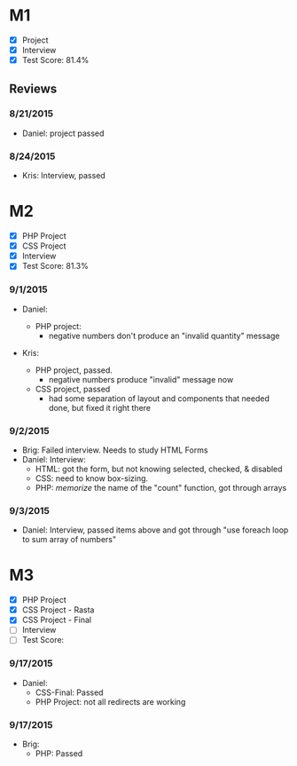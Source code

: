 # M1

- [x] Project
- [x] Interview
- [x] Test Score: 81.4%

## Reviews

### 8/21/2015
- Daniel: project passed

### 8/24/2015
- Kris: Interview, passed

# M2

- [x] PHP Project
- [x] CSS Project
- [x] Interview
- [x] Test Score: 81.3%

### 9/1/2015
- Daniel: 
  - PHP project:
    - negative numbers don't produce an "invalid quantity" message

- Kris: 
  - PHP project, passed. 
    - negative numbers produce "invalid" message now
  - CSS project, passed
    - had some separation of layout and components that needed done, but fixed it right there

### 9/2/2015
- Brig: Failed interview. Needs to study HTML Forms
- Daniel: Interview:
  - HTML: got the form, but not knowing selected, checked, & disabled
  - CSS: need to know box-sizing.
  - PHP: *memorize* the name of the "count" function, got through arrays

### 9/3/2015
- Daniel: Interview, passed items above and got through "use foreach loop to sum array of numbers"

# M3

- [x] PHP Project
- [x] CSS Project - Rasta
- [x] CSS Project - Final
- [ ] Interview
- [ ] Test Score: 

### 9/17/2015
- Daniel:
  - CSS-Final: Passed
  - PHP Project: not all redirects are working

### 9/17/2015
- Brig:
  - PHP: Passed

